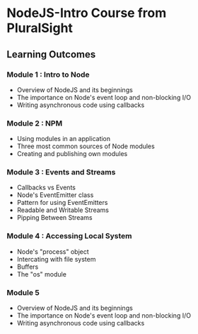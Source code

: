# NodeJS-Intro Course from PluralSight

## Learning Outcomes

### Module 1 : Intro to Node
- Overview of NodeJS and its beginnings
- The importance on Node's event loop and non-blocking I/O
- Writing asynchronous code using callbacks

### Module 2 : NPM
- Using modules in an application
- Three most common sources of Node modules
- Creating and publishing own modules

### Module 3 : Events and Streams
- Callbacks vs Events
- Node's EventEmitter class
- Pattern for using EventEmitters
- Readable and Writable Streams
- Pipping Between Streams

### Module 4 : Accessing Local System
- Node's "process" object
- Intercating with file system
- Buffers
- The "os" module

### Module 5
- Overview of NodeJS and its beginnings
- The importance on Node's event loop and non-blocking I/O
- Writing asynchronous code using callbacks


<!-- This Course is Presented by Paul O'Fallon -->